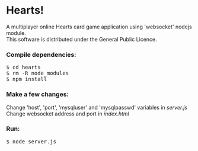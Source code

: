 Hearts!
=======

A multiplayer online Hearts card game application using 'websocket' nodejs module.<br>
This software is distributed under the General Public Licence.

<h3>Compile dependencies:</h3>

<pre>
$ cd hearts
$ rm -R node_modules
$ npm install
</pre>

<h3>Make a few changes:</h3>

Change 'host', 'port', 'mysqluser' and 'mysqlpasswd' variables in <i>server.js</i><br>
Change websocket address and port in <i>index.html</i>

<h3>Run:</h3>

<pre>
$ node server.js
</pre>

